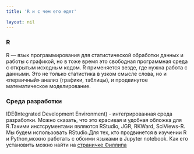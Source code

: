 ```yaml
---
title: 'R и с чем его едят'

layout: nil
---
```



### R
R — язык программирования для статистической обработки данных и работы с графикой, но в тоже время это свободная программная среда с открытым исходным кодом. R применяется везде, где нужна работа с данными. Это не только статистика в узком смысле слова, но и «первичный» анализ (графики, таблицы), и продвинутое математическое моделирование.

### Среда разработки
IDE(Integrated Development Environment) - интегрированная среда разработки. Можно сказать, что это красивая и удобная обложка для R.Такими инстсрументами являются RStudio, JGR, RKWard, SciViews-R. Мы будем использовать RStudio.Для тех, кто продвинется в изучении R и Python,можно работать с обоими языками в Jupyter notebook. Как его установить можно найти на [страничке Филлипа](https://fulyankin.github.io/r_probability)